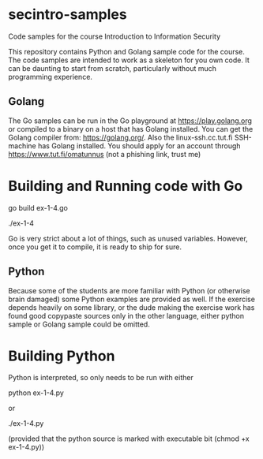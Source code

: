 # secintro-samples
Code samples for the course Introduction to Information Security 

This repository contains Python and Golang sample code for the course. 
The code samples are intended to work as a skeleton for you own code. It can be daunting to start from scratch, particularly without much programming experience. 

Golang
------
The Go samples can be run in the Go playground at https://play.golang.org or compiled to a binary on a host that has Golang installed. You can get the Golang compiler from: https://golang.org/. Also the linux-ssh.cc.tut.fi SSH-machine has Golang installed. You should apply for an account through https://www.tut.fi/omatunnus (not a phishing link, trust me) 

Building and Running code with Go 
=================================
go build ex-1-4.go

./ex-1-4 

Go is very strict about a lot of things, such as unused variables. However, once you get it to compile, it is ready to ship for sure. 

Python
------

Because some of the students are more familiar with Python (or otherwise brain damaged) some Python examples are provided as well. If the exercise depends heavily on some library, or the dude making the exercise work has found good copypaste sources only in the other language, either python sample or Golang sample could be omitted. 

Building Python
===============
Python is interpreted, so only needs to be run with either 

python ex-1-4.py 

or 

./ex-1-4.py 

(provided that the python source is marked with executable bit (chmod +x ex-1-4.py)) 
